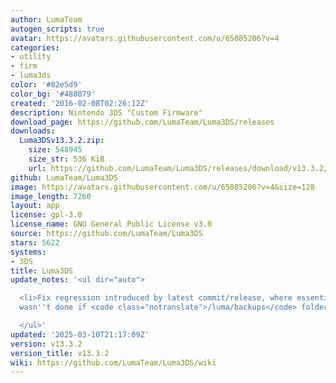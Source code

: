 ```yaml
---
author: LumaTeam
autogen_scripts: true
avatar: https://avatars.githubusercontent.com/u/65085206?v=4
categories:
- utility
- firm
- luma3ds
color: '#82e5d9'
color_bg: '#488079'
created: '2016-02-08T02:26:12Z'
description: Nintendo 3DS "Custom Firmware"
download_page: https://github.com/LumaTeam/Luma3DS/releases
downloads:
  Luma3DSv13.3.2.zip:
    size: 548945
    size_str: 536 KiB
    url: https://github.com/LumaTeam/Luma3DS/releases/download/v13.3.2/Luma3DSv13.3.2.zip
github: LumaTeam/Luma3DS
image: https://avatars.githubusercontent.com/u/65085206?v=4&size=128
image_length: 7260
layout: app
license: gpl-3.0
license_name: GNU General Public License v3.0
source: https://github.com/LumaTeam/Luma3DS
stars: 5622
systems:
- 3DS
title: Luma3DS
update_notes: '<ul dir="auto">

  <li>Fix regression introduced by latest commit/release, where essential file backup
  wasn''t done if <code class="notranslate">/luma/backups</code> folder didn''t exist</li>

  </ul>'
updated: '2025-03-10T21:17:09Z'
version: v13.3.2
version_title: v13.3.2
wiki: https://github.com/LumaTeam/Luma3DS/wiki
---
```


